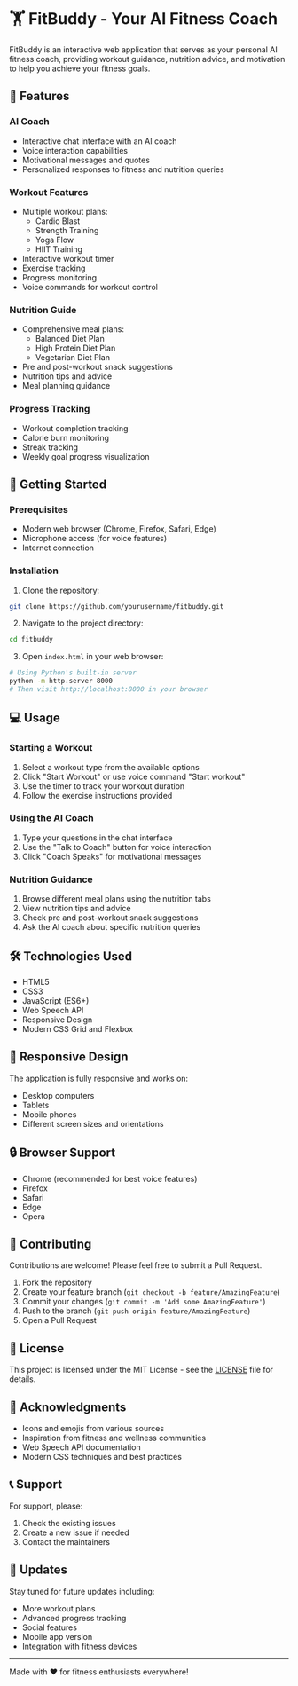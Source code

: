 # 🏋️ FitBuddy - Your AI Fitness Coach

FitBuddy is an interactive web application that serves as your personal AI fitness coach, providing workout guidance, nutrition advice, and motivation to help you achieve your fitness goals.

## 🌟 Features

### AI Coach
- Interactive chat interface with an AI coach
- Voice interaction capabilities
- Motivational messages and quotes
- Personalized responses to fitness and nutrition queries

### Workout Features
- Multiple workout plans:
  - Cardio Blast
  - Strength Training
  - Yoga Flow
  - HIIT Training
- Interactive workout timer
- Exercise tracking
- Progress monitoring
- Voice commands for workout control

### Nutrition Guide
- Comprehensive meal plans:
  - Balanced Diet Plan
  - High Protein Diet Plan
  - Vegetarian Diet Plan
- Pre and post-workout snack suggestions
- Nutrition tips and advice
- Meal planning guidance

### Progress Tracking
- Workout completion tracking
- Calorie burn monitoring
- Streak tracking
- Weekly goal progress visualization

## 🚀 Getting Started

### Prerequisites
- Modern web browser (Chrome, Firefox, Safari, Edge)
- Microphone access (for voice features)
- Internet connection

### Installation
1. Clone the repository:
```bash
git clone https://github.com/yourusername/fitbuddy.git
```

2. Navigate to the project directory:
```bash
cd fitbuddy
```

3. Open `index.html` in your web browser:
```bash
# Using Python's built-in server
python -m http.server 8000
# Then visit http://localhost:8000 in your browser
```

## 💻 Usage

### Starting a Workout
1. Select a workout type from the available options
2. Click "Start Workout" or use voice command "Start workout"
3. Use the timer to track your workout duration
4. Follow the exercise instructions provided

### Using the AI Coach
1. Type your questions in the chat interface
2. Use the "Talk to Coach" button for voice interaction
3. Click "Coach Speaks" for motivational messages

### Nutrition Guidance
1. Browse different meal plans using the nutrition tabs
2. View nutrition tips and advice
3. Check pre and post-workout snack suggestions
4. Ask the AI coach about specific nutrition queries

## 🛠️ Technologies Used

- HTML5
- CSS3
- JavaScript (ES6+)
- Web Speech API
- Responsive Design
- Modern CSS Grid and Flexbox

## 📱 Responsive Design

The application is fully responsive and works on:
- Desktop computers
- Tablets
- Mobile phones
- Different screen sizes and orientations

## 🔒 Browser Support

- Chrome (recommended for best voice features)
- Firefox
- Safari
- Edge
- Opera

## 🤝 Contributing

Contributions are welcome! Please feel free to submit a Pull Request.

1. Fork the repository
2. Create your feature branch (`git checkout -b feature/AmazingFeature`)
3. Commit your changes (`git commit -m 'Add some AmazingFeature'`)
4. Push to the branch (`git push origin feature/AmazingFeature`)
5. Open a Pull Request

## 📝 License

This project is licensed under the MIT License - see the [LICENSE](LICENSE) file for details.

## 🙏 Acknowledgments

- Icons and emojis from various sources
- Inspiration from fitness and wellness communities
- Web Speech API documentation
- Modern CSS techniques and best practices

## 📞 Support

For support, please:
1. Check the existing issues
2. Create a new issue if needed
3. Contact the maintainers

## 🔄 Updates

Stay tuned for future updates including:
- More workout plans
- Advanced progress tracking
- Social features
- Mobile app version
- Integration with fitness devices

---

Made with ❤️ for fitness enthusiasts everywhere! 